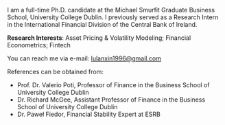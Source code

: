 I am a full-time Ph.D. candidate at the Michael Smurfit Graduate Business School, University College Dublin. I previously served as a Research Intern in the International Financial Division of the Central Bank of Ireland.

<strong>Research Interests</strong>: Asset Pricing & Volatility Modeling; Financial Econometrics; Fintech

You can reach me via e-mail: lulanxin1996@gmail.com

References can be obtained from:
- Prof. Dr. Valerio Poti, Professor of Finance in the Business School of University College Dublin
- Dr. Richard McGee, Assistant Professor of Finance in the Business School of University College Dublin
- Dr. Paweł Fiedor, Financial Stability Expert at ESRB